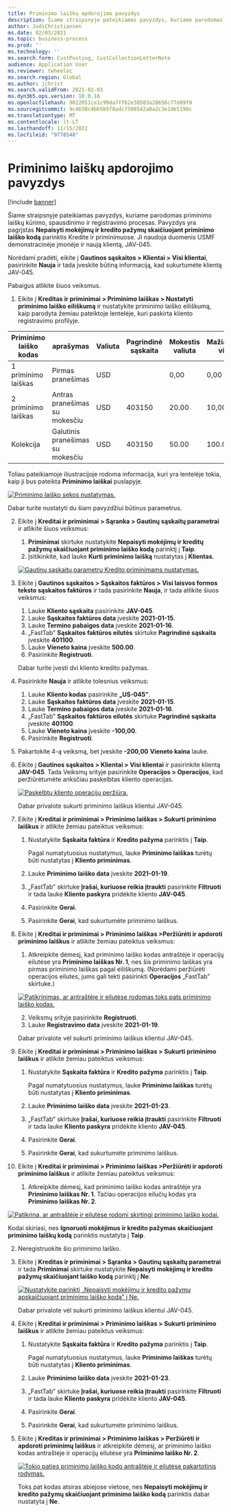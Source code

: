 ```yaml
---
title: Priminimo laiškų apdorojimo pavyzdys
description: Šiame straipsnyje pateikiamas pavyzdys, kuriame parodomas priminimo laiškų kūrimo, spausdinimo ir registravimo procesas.
author: JodiChristiansen
ms.date: 02/03/2021
ms.topic: business-process
ms.prod: ''
ms.technology: ''
ms.search.form: CustPosting, CustCollectionLetterNote
audience: Application User
ms.reviewer: twheeloc
ms.search.region: Global
ms.author: jchrist
ms.search.validFrom: 2021-02-03
ms.dyn365.ops.version: 10.0.16
ms.openlocfilehash: 9022051ce1c99da7ff62e30583a20656c77d89f9
ms.sourcegitcommit: 9c4638c4bb5b5f8adc7508542a0a2c3e1de5190c
ms.translationtype: MT
ms.contentlocale: lt-LT
ms.lasthandoff: 11/15/2022
ms.locfileid: "9778548"
---
```

# <a name="process-collection-letters-example"></a>Priminimo laiškų apdorojimo pavyzdys

[!include [banner](../../includes/banner.md)]

Šiame straipsnyje pateikiamas pavyzdys, kuriame parodomas priminimo laiškų kūrimo, spausdinimo ir registravimo procesas. Pavyzdys yra pagrįstas **Nepaisyti mokėjimų ir kredito pažymų skaičiuojant priminimo laiško kodą** parinktis Kredite ir priminimuose. Ji naudoja duomenis USMF demonstracinėje įmonėje ir naują klientą, JAV-045.

Norėdami pradėti, eikite į **Gautinos sąskaitos \> Klientai \> Visi klientai**, pasirinkite **Nauja** ir tada įveskite būtiną informaciją, kad sukurtumėte klientą JAV-045.

Pabaigus atlikite šiuos veiksmus.

1. Eikite į **Kreditas ir priminimai \> Priminimo laiškas \> Nustatyti priminimo laiško eiliškumą** ir nustatykite priminimo laiško eiliškumą, kaip parodyta žemiau pateiktoje lentelėje, kuri paskirta kliento registravimo profilyje.

|   Priminimo laiško kodas      |     aprašymas       |     Valiuta      |     Pagrindinė sąskaita        |     Mokestis valiuta       |   Mažiausiai virš  |   Dienos blokuoti        |
|-----------------------------  |--------------------   |-----------------  |-----------------------    |--------------------   |-----------------------    |------------------ |
|  1 priminimo laiškas          |     Pirmas pranešimas |     USD          |                   |     0,00              |     0,00                  |     2                 |
|  2 priminimo laiškas          |     Antras pranešimas su mokesčiu      |     USD      |     403150         |     20.00         |     10,00     |     3                 |
|  Kolekcija                   |     Galutinis pranešimas su mokesčiu       |     USD           |     403150    |     50.00         |     100.00                |     15            |

Toliau pateikiamoje iliustracijoje rodoma informacija, kuri yra lentelėje tokia, kaip ji bus pateikta **Priminimo laiškai** puslapyje. 

[![Priminimo laiško sekos nustatymas.](./media/Ignore-payments-creditmemos-1.PNG)](./media/Ignore-payments-creditmemos-1.PNG)

 Dabar turite nustatyti du šiam pavyzdžiui būtinus parametrus.

2. Eikite į **Kreditai ir priminimai \> Sąranka \> Gautinų sąskaitų parametrai** ir atlikite šiuos veiksmus:

    1. **Priminimai** skirtuke nustatykite **Nepaisyti mokėjimų ir kreditų pažymų skaičiuojant priminimo laiško kodą** parinktį į **Taip**.
    2. Įsitikinkite, kad lauke **Kurti priminimo laišką** nustatytas į **Klientas**.

    [![Gautinų sąskaitų parametrų Kredito priminimams nustatymas.](./media/Ignore-payments-creditmemos-2.PNG)](./media/Ignore-payments-creditmemos-2.PNG)

3. Eikite į **Gautinos sąskaitos  \> Sąskaitos faktūros \> Visi laisvos formos teksto sąskaitos faktūros** ir tada pasirinkite **Nauja**, ir tada atlikite šiuos veiksmus:

    1. Lauke **Kliento sąskaita** pasirinkite **JAV-045**.
    2. Lauke **Sąskaitos faktūros data** įveskite **2021-01-15**.
    3. Lauke **Termino pabaigos data** įveskite **2021-01-16**.
    4. „FastTab”  **Sąskaitos faktūros eilutės** skirtuke **Pagrindinė sąskaita** įveskite **401100**.
    5. Lauke **Vieneto kaina** įveskite **500.00**.
    6. Pasirinkite **Registruoti**.

    Dabar turite įvesti dvi kliento kredito pažymas.

4. Pasirinkite **Nauja** ir atlikite tolesnius veiksmus:

    1. Lauke **Kliento kodas** pasirinkite **„US-045”**.
    2. Lauke **Sąskaitos faktūros data** įveskite **2021-01-15**.
    3. Lauke **Termino pabaigos data** įveskite **2021-01-16**.
    4. „FastTab”  **Sąskaitos faktūros eilutės** skirtuke **Pagrindinė sąskaita** įveskite **401100**.
    5. Lauke **Vieneto kaina** įveskite **-100,00**.
    6. Pasirinkite **Registruoti**.

5. Pakartokite 4-ą veiksmą, bet įveskite **-200,00** **Vieneto kaina** lauke.
6. Eikite į **Gautinos sąskaitos  \> Klientai \> Visi klientai** ir pasirinkite klientą **JAV-045**. Tada Veiksmų srityje pasirinkite **Operacijos \> Operacijos**, kad peržiūrėtumėte anksčiau paskelbtas kliento operacijas.

    [![Paskelbtų kliento operacijų peržiūra.](./media/Ignore-payments-creditmemos-3.PNG)](./media/Ignore-payments-creditmemos-3.PNG)

    Dabar privalote sukurti priminimo laiškus klientui JAV-045.

7. Eikite į **Kreditai ir priminimai  \> Priminimo laiškas \> Sukurti priminimo laiškus** ir atlikite žemiau pateiktus veiksmus:

    1. Nustatykite **Sąskaita faktūra** ir **Kredito pažyma** parinktis į **Taip**.

        Pagal numatytuosius nustatymus, lauke **Priminimo laiškas** turėtų būti nustatytas į **Kliento priminimas**.

    2. Lauke **Priminimo laiško data** įveskite **2021-01-19**.
    3. „FastTab” skirtuke **Įrašai, kuriuose reikia įtraukti** pasirinkite **Filtruoti** ir tada lauke **Kliento paskyra** pridėkite kliento **JAV-045**.
    4. Pasirinkite **Gerai**.
    5. Pasirinkite **Gerai**, kad sukurtumėte priminimo laiškus.

8. Eikite į **Kreditai ir priminimai  \> Priminimo laiškas \>Peržiūrėti ir apdoroti priminimo laiškus** ir atlikite žemiau pateiktus veiksmus:

    1. Atkreipkite dėmesį, kad priminimo laiško kodas antraštėje ir operacijų eilutėse yra **Priminimo laiškas Nr. 1**, nes šis priminimo laiškas yra pirmas priminimo laiškas pagal eiliškumą. (Norėdami peržiūrėti operacijos eilutes, jums gali tekti pasirinkti **Operacijos** „FastTab” skirtuke.)

   [![Patikrinimas, ar antraštėje ir eilutėse rodomas toks pats priminimo laiško kodas.](./media/Ignore-payments-creditmemos-4.PNG)](./media/Ignore-payments-creditmemos-4.PNG)

    2. Veiksmų srityje pasirinkite **Registruoti**.
    3. Lauke **Registravimo data** įveskite **2021-01-19**.

    Dabar privalote vėl sukurti priminimo laiškus klientui JAV-045.

9. Eikite į **Kreditai ir priminimai  \> Priminimo laiškas \> Sukurti priminimo laiškus** ir atlikite žemiau pateiktus veiksmus:

    1. Nustatykite **Sąskaita faktūra** ir **Kredito pažyma** parinktis į **Taip**.

        Pagal numatytuosius nustatymus, lauke **Priminimo laiškas** turėtų būti nustatytas į **Kliento priminimas**.

    2. Lauke **Priminimo laiško data** įveskite **2021-01-23**.
    3. „FastTab” skirtuke **Įrašai, kuriuose reikia įtraukti** pasirinkite **Filtruoti** ir tada lauke **Kliento paskyra** pridėkite kliento **JAV-045**.
    4. Pasirinkite **Gerai**.
    5. Pasirinkite **Gerai**, kad sukurtumėte priminimo laiškus.

10. Eikite į **Kreditai ir priminimai  \> Priminimo laiškas \>Peržiūrėti ir apdoroti priminimo laiškus** ir atlikite žemiau pateiktus veiksmus:

    1. Atkreipkite dėmesį, kad priminimo laiško kodas antraštėje yra **Priminimo laiškas Nr. 1**. Tačiau operacijos eilučių kodas yra **Priminimo laiškas Nr. 2**.

   [![Patikrina, ar antraštėje ir eilutėse rodomi skirtingi priminimo laiško kodai.](./media/Ignore-payments-creditmemos-5.PNG)](./media/Ignore-payments-creditmemos-5.PNG)

  Kodai skiriasi, nes **Ignoruoti mokėjimus ir kredito pažymas skaičiuojant priminimo laiškų kodą** parinktis nustatyta į **Taip**.

  2. Neregistruokite šio priminimo laiško.

11. Eikite į **Kreditas ir priminimai \> Sąranka \> Gautinų sąskaitų parametrai** ir tada **Priminimai** skirtuke nustatykite **Nepaisyti mokėjimų ir kredito pažymų skaičiuojant laiško kodą** parinktį į **Ne**.

    [![Nustatykite parinktį „Nepaisyti mokėjimų ir kredito pažymų apskaičiuojant priminimo laiško kodą” į Ne.](./media/Ignore-payments-creditmemos-6.PNG)](./media/Ignore-payments-creditmemos-6.PNG)

    Dabar privalote vėl sukurti priminimo laiškus klientui JAV-045.

12. Eikite į **Kreditai ir priminimai  \> Priminimo laiškas \> Sukurti priminimo laiškus** ir atlikite žemiau pateiktus veiksmus:

    1. Nustatykite **Sąskaita faktūra** ir **Kredito pažyma** parinktis į **Taip**.

        Pagal numatytuosius nustatymus, lauke **Priminimo laiškas** turėtų būti nustatytas į **Kliento priminimas**.

    2. Lauke **Priminimo laiško data** įveskite **2021-01-23**.
    3. „FastTab” skirtuke **Įrašai, kuriuose reikia įtraukti** pasirinkite **Filtruoti** ir tada lauke **Kliento paskyra** pridėkite kliento **JAV-045**.
    4. Pasirinkite **Gerai**.
    5. Pasirinkite **Gerai**, kad sukurtumėte priminimo laiškus.

13. Eikite į **Kreditas ir priminimai \> Priminimo laiškas \> Peržiūrėti ir apdoroti priminimų laiškus** ir atkreipkite dėmesį, ar priminimo laiško kodas antraštėje ir operacijų eilutėse yra **Priminimo laiško Nr. 2**.

    [![Tokio paties priminimo laiško kodo antraštėje ir eilutėse pakartotinis rodymas.](./media/Ignore-payments-creditmemos-7.PNG)](./media/Ignore-payments-creditmemos-7.PNG)

    Toks pat kodas atsiras abiejose vietose, nes **Nepaisyti mokėjimų ir kredito pažymų skaičiuojant priminimo laiško kodą** parinktis dabar nustatyta į **Ne**.
